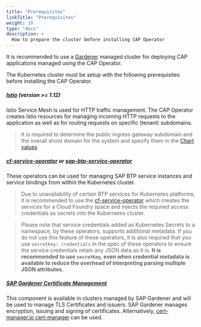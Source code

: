 ```yaml
---
title: "Prerequisites"
linkTitle: "Prerequisites"
weight: 10
type: "docs"
description: >
  How to prepare the cluster before installing CAP Operator
---
```


It is recommended to use a [Gardener](https://gardener.cloud/) managed cluster for deploying CAP applications managed using the CAP Operator.

The Kubernetes cluster must be setup with the following prerequisites before installing the CAP Operator.

##### [Istio](https://istio.io/latest/docs/concepts/traffic-management/) (version >= 1.12)

Istio Service Mesh is used for HTTP traffic management. The CAP Operator creates Istio resources for managing incoming HTTP requests to the application as well as for routing requests on specific (tenant) subdomains.

> It is required to determine the public ingress gateway subdomain and the overall shoot domain for the system and specify them in the [Chart values](../../installation/helm-install/#values)

##### [cf-service-operator](https://sap.github.io/cf-service-operator/docs/) or [sap-btp-service-operator](https://github.com/SAP/sap-btp-service-operator)

These operators can be used for managing SAP BTP service instances and service bindings from within the Kubernetes cluster.

> Due to unavailability of certain BTP services for Kubernetes platforms, it is recommended to use the [cf-service-operator](https://github.com/sap/cf-service-operator/) which creates the services for a Cloud Foundry space and injects the required access credentials as secrets into the Kubernetes cluster.

> Please note that service credentials added as Kubernetes Secrets to a namespace, by these operators, supports additional metadata. If you do not use this feature of these operators, it is also required that you use `secretKey: credentials` in the spec of these operators to ensure the service credentials retain any JSON data as it is. **It is recommended to use `secretKey`, even when credential metadata is available to reduce the overhead of interpreting parsing multiple JSON attributes.**

##### [SAP Gardener Certificate Management](https://github.com/gardener/cert-management)

This component is available in clusters managed by SAP Gardener and will be used to manage TLS Certificates and issuers. SAP Gardener manages encryption, issuing and signing of certificates. Alternatively, [cert-manager.io cert-manager](https://github.com/cert-manager/cert-manager) can be used.
